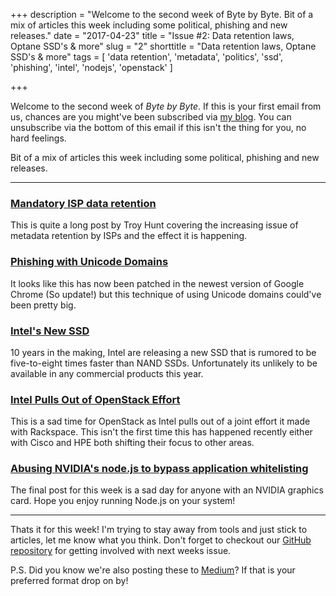 +++
description = "Welcome to the second week of Byte by Byte. Bit of a mix of articles this week including some political, phishing and new releases."
date  = "2017-04-23"
title = "Issue #2: Data retention laws, Optane SSD's & more"
slug  = "2"
shorttitle = "Data retention laws, Optane SSD's & more"
tags = [
  'data retention',
  'metadata',
  'politics',
  'ssd',
  'phishing',
  'intel',
  'nodejs',
  'openstack'
]

+++

Welcome to the second week of *Byte by Byte*. If this is your first email from us, chances are you might've been subscribed via [my blog](https://jloh.co). You can unsubscribe via the bottom of this email if this isn't the thing for you, no hard feelings.

Bit of a mix of articles this week including some political, phishing and new releases.

---

### [Mandatory ISP data retention](https://www.troyhunt.com/mandatory-isp-data-retention-and-the-law-of-unintended-consequences/)  
This is quite a long post by Troy Hunt covering the increasing issue of metadata retention by ISPs and the effect it is happening.

### [Phishing with Unicode Domains](https://www.xudongz.com/blog/2017/idn-phishing/)  
It looks like this has now been patched in the newest version of Google Chrome (So update!) but this technique of using Unicode domains could've been pretty big.

### [Intel's New SSD](http://bgr.com/2017/03/20/intel-optane-3d-xpoint-ssd/)  
10 years in the making, Intel are releasing a new SSD that is rumored to be five-to-eight times faster than NAND SSDs. Unfortunately its unlikely to be available in any commercial products this year.

### [Intel Pulls Out of OpenStack Effort](http://fortune.com/2017/04/14/intel-openstack-project-rackspace/)  
This is a sad time for OpenStack as Intel pulls out of a joint effort it made with Rackspace. This isn't the first time this has happened recently either with Cisco and HPE both shifting their focus to other areas.

### [Abusing NVIDIA's node.js to bypass application whitelisting](http://blog.sec-consult.com/2017/04/application-whitelisting-application.html)  
The final post for this week is a sad day for anyone with an NVIDIA graphics card. Hope you enjoy running Node.js on your system!

---

Thats it for this week! I'm trying to stay away from tools and just stick to articles, let me know what you think. Don't forget to checkout our [GitHub repository](https://github.com/jloh/bytebybyte) for getting involved with next weeks issue.

P.S. Did you know we're also posting these to [Medium](https://medium.com/twit)? If that is your preferred format drop on by!
